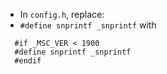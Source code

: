  * In `config.h`, replace:
  * `#define snprintf _snprintf` with
  ```
    #if _MSC_VER < 1900
    #define snprintf _snprintf
    #endif
  ```